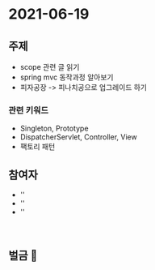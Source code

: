 # 2021-06-19

## 주제

- scope 관련 글 읽기
- spring mvc 동작과정 알아보기
- 피자공장 -> 피나치공으로 업그레이드 하기

### 관련 키워드
- Singleton, Prototype
- DispatcherServlet, Controller, View
- 팩토리 패턴

## 참여자
- ''
- ''
- ''
  
<br/>

## 벌금 💸
